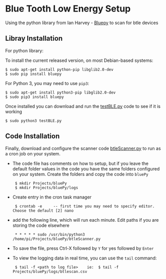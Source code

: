 Blue Tooth Low Energy Setup
======

Using the python library from Ian Harvey - [Bluepy](https://github.com/IanHarvey/bluepy) to scan for btle devices


Libray Installation
------------
For python library:

To install the current released version, on most Debian-based systems:

    $ sudo apt-get install python-pip libglib2.0-dev
    $ sudo pip install bluepy
    

For Python 3, you may need to use `pip3`:

    $ sudo apt-get install python3-pip libglib2.0-dev
    $ sudo pip3 install bluepy


Once installed you can download and run the [testBLE.py](https://github.com/DCHuber/IoT/blob/master/btle/testBLE.py) code to see if it is working

    $ sudo python3 testBLE.py
    
Code Installation
------------
Finally, download and configure the scanner code [btleScanner.py](https://github.com/DCHuber/IoT/blob/master/btle/btleScanner.py) to run as a cron job on your system.  

 - The code file has comments on how to setup, but if you leave the default folder values in the code you have the same folders configured on your system.   Create the folders and copy the code into `bluePy`
 
        $ mkdir Projects/bluePy
        $ mkdir Projects/bluePy/logs
        
 - Create entry in the cron task manager
   
        $ crontab -e     -- first time you may need to specify editor.  Choose the default [2] nano

 - add the following line, which will run each minute.  Edit paths if you are storing the code elsewhere
 
        * * * * * sudo /usr/bin/python3 /home/pi/Projects/bluePy/btleScanner.py
    
 - To save the file, press Ctrl-X  followed by `Y` for yes   followed by `Enter`

 - To view the logging data in real time, you can use the `tail` command:

        $ tail -f <path to log file>    ie:  $ tail -f Projects/bluePy/logs/btlescan.csv


